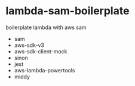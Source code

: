 # lambda-sam-boilerplate
boilerplate lambda with aws sam

- sam
- aws-sdk-v3
- aws-sdk-client-mock
- sinon
- jest
- aws-lambda-powertools
- middy
